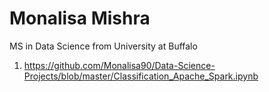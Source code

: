 # Monalisa Mishra

MS in Data Science from University at Buffalo

1. https://github.com/Monalisa90/Data-Science-Projects/blob/master/Classification_Apache_Spark.ipynb

